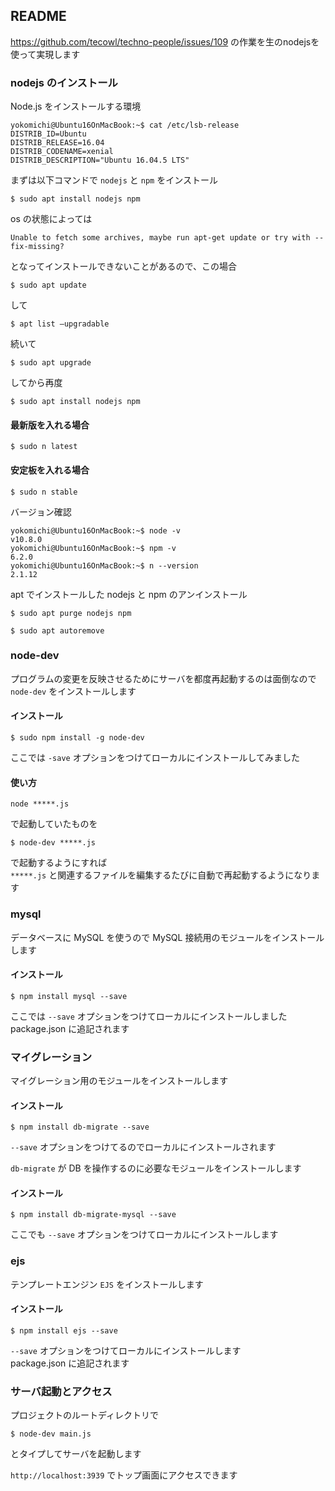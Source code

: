 ## README
  
https://github.com/tecowl/techno-people/issues/109 の作業を生のnodejsを使って実現します  

### nodejs のインストール
  
Node.js をインストールする環境
```
yokomichi@Ubuntu16OnMacBook:~$ cat /etc/lsb-release 
DISTRIB_ID=Ubuntu
DISTRIB_RELEASE=16.04
DISTRIB_CODENAME=xenial
DISTRIB_DESCRIPTION="Ubuntu 16.04.5 LTS"

```
  
まずは以下コマンドで `nodejs` と `npm` をインストール  
```
$ sudo apt install nodejs npm  
```
os の状態によっては  
```
Unable to fetch some archives, maybe run apt-get update or try with --fix-missing?  
```
となってインストールできないことがあるので、この場合  
```
$ sudo apt update
```
して  
```
$ apt list ―upgradable
```
続いて  
```
$ sudo apt upgrade
```
してから再度  
```
$ sudo apt install nodejs npm
```
#### 最新版を入れる場合
```
$ sudo n latest
```
#### 安定板を入れる場合
```
$ sudo n stable
```
バージョン確認  
```
yokomichi@Ubuntu16OnMacBook:~$ node -v
v10.8.0
yokomichi@Ubuntu16OnMacBook:~$ npm -v
6.2.0
yokomichi@Ubuntu16OnMacBook:~$ n --version
2.1.12
```
  
apt でインストールした nodejs と npm のアンインストール  
```
$ sudo apt purge nodejs npm
```
```
$ sudo apt autoremove
```
  
### node-dev
プログラムの変更を反映させるためにサーバを都度再起動するのは面倒なので `node-dev` をインストールします  
#### インストール
```
$ sudo npm install -g node-dev
```
ここでは `-save` オプションをつけてローカルにインストールしてみました  
  
#### 使い方
```
node *****.js
```
で起動していたものを  
```
$ node-dev *****.js
```
で起動するようにすれば  
`*****.js` と関連するファイルを編集するたびに自動で再起動するようになります  
  
### mysql
データベースに MySQL を使うので MySQL 接続用のモジュールをインストールします
#### インストール
```
$ npm install mysql --save
```
ここでは `--save` オプションをつけてローカルにインストールしました  
package.json に追記されます 
  
### マイグレーション
マイグレーション用のモジュールをインストールします
#### インストール
```
$ npm install db-migrate --save
```
`--save` オプションをつけてるのでローカルにインストールされます  
  
`db-migrate` が DB を操作するのに必要なモジュールをインストールします  
#### インストール
```
$ npm install db-migrate-mysql --save
```
ここでも `--save` オプションをつけてローカルにインストールします  
  
### ejs
テンプレートエンジン `EJS` をインストールします  
#### インストール
```
$ npm install ejs --save
```
`--save` オプションをつけてローカルにインストールします  
package.json に追記されます  

### サーバ起動とアクセス
  
プロジェクトのルートディレクトリで  
```
$ node-dev main.js
```
とタイプしてサーバを起動します  
  
`http://localhost:3939` でトップ画面にアクセスできます  
